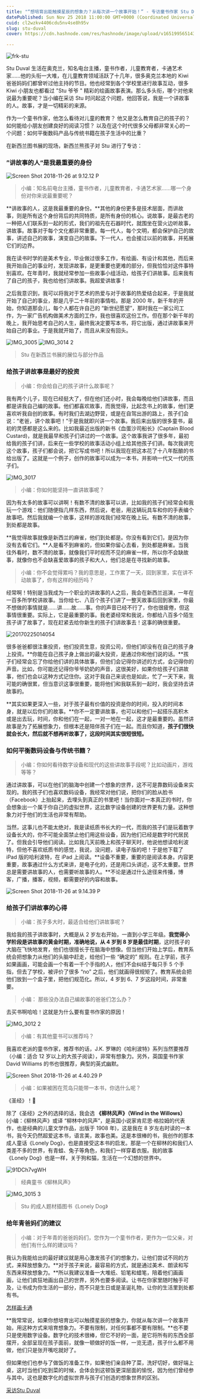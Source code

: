 ```yaml
---
title: "“想培育出能触摸星辰的想象力？从每次讲一个故事开始！” - 专访童书作家 Stu Duval"
datePublished: Sun Nov 25 2018 11:00:00 GMT+0000 (Coordinated Universal Time)
cuid: cl2wzkv4406cdu5nv4se8h95v
slug: stu-duval
cover: https://cdn.hashnode.com/res/hashnode/image/upload/v1651995651438/qDv2jD-gs.jpg

---
```


![frk-stu](https://i.imgur.com/oeg9ENy.jpg)

Stu Duval 生活在奥克兰，知名电台主播，童书作者，儿童教育者，卡通艺术家……他的头衔一大堆，在儿童教育领域活跃了十几年，很多奥克兰本地的 Kiwi 爸爸妈妈们都曾听过他主持的节目。他也经常到各个学校里进行故事互动，很多 Kiwi 小朋友也都看过 "Stu 爷爷 " 精彩的绘画故事表演。那么多头衔，哪个对他来说最为重要呢？当小编在采访 Stu 时问起这个问题，他回答说，我是一个讲故事的人。故事，才是一切精彩的来源。

作为一个童书作家，他怎么看待对儿童的教育？
他又是怎么教育自己的孩子的？
如何能给小朋友创建良好的阅读习惯？
以及在这个时代很多父母都非常关心的一个问题：如何平衡数码产品与传统书籍在孩子生活中的比重？

在新西兰图书展的现场，新西兰熊孩子对 Stu 进行了专访：

### ”讲故事的人“是我最重要的身份

![Screen Shot 2018-11-26 at 9.12.12 P](https://i.imgur.com/A0tDgvB.jpg)

> 小编：知名前电台主播，童书作者，儿童教育者，卡通艺术家……哪一个身份对你来说最重要呢？

**讲故事的人，这是我最重要的身份。**其他的身份更多是技术层面，而讲故事，则是所有这个身份背后的共同特质，是所有身份的核心。说故事，是最古老的一种把人们联系到一起的形式，我们的祖先在石器时代，就围坐在营火边听故事，讲故事。故事对于每个文化都非常重要。每一代人，每个文明，都会保护自己的故事，讲述自己的故事，演变自己的故事。下一代人，也会接过以前的故事，并拓展它们的边界。

我在读书时学的是美术专业，毕业做过很多工作，有绘画、有设计和其他，而后来我开始自己的事业时，发现讲故事，是更重要也更难的部分，但我恰恰对这件事特别喜欢。在年青时，我就经常参加一些故事小组活动，给孩子们讲故事。后来我有了自己的孩子，我也给他们讲故事。我超爱讲故事！

之后我意识到，我可以将我对于艺术的热爱与对于故事的热爱结合起来，于是我就开始了自己的事业，那是几乎二十年前的事情啦。那是 2000 年，新千年的开始，你知道那会儿，每个人都在许自己的 “新世纪愿望”，那时我在一家公司工作，为一家广告机构做美术方面的工作，我也很喜欢这份工作。但在那个新千年的晚上，我开始思考自己的人生，最终我决定要写本书，将它出版，通过讲故事来开始自己的事业。于是我就开始了，而且从来没有回头。

![IMG_3005](https://i.imgur.com/H3oDbyj.jpg)
![IMG_3014 2](https://i.imgur.com/dbRS34h.jpg)

> Stu 在新西兰书展的展位与部分作品


### 给孩子讲故事是最好的投资

> 小编：你会给自己的孩子讲什么故事呢？

我有两个儿子，现在已经挺大了，但在他们还小时，我会每晚给他们讲故事，而且都是讲我自己编的故事。他们都喜欢故事，而我觉得，比起念书上的故事，他们更喜欢听我自创的故事。有时我们去湖边野营，或是在自驾出游的路上，孩子们会说：“老爸，讲个故事吧！”于是我就即兴讲一个故事。我后来出版的很多童书，最初的灵感都是这么来的。比如我最近出版的新书《血蛋沙司船长》(Captain Blood Custard)，就是我最早和孩子们讲过的一个故事。这个故事我讲了很多年，最初给我的孩子们讲，后来在一些学校的故事活动小组上给其他孩子们讲。每次我讲完这个故事，孩子们都会说，把它写成书吧！所以我现在把这本花了十八年酝酿的书给出版了。这就是一个例子，创作的故事可以成为一本书，并影响一代又一代的孩子们。

![IMG_3017](https://i.imgur.com/oj52xnn.jpg)

> 小编：你如何能坚持一直讲故事呢？

因为有太多的故事可以讲啊！有数不清的故事可以讲，比如我的孩子们经常会和我玩一个游戏：他们随便指几样东西，然后说，老爸，用这辆玩具车和你的手表编个故事吧。然后我就编一个故事，这样的游戏我们经常在晚上玩。有数不清的故事，到处都是故事。

**我觉得故事就像是新西兰的麻雀，他们到处都是。你没有看到它们，是因为你没有去看它们。**人是看不到麻雀的，但如果你留心去看，到处都是麻雀。当我往外看时，数不清的故事，就像我们平时视而不见的麻雀一样，所以你不会缺故事，就像你也不会缺喜爱故事的孩子和大人，他们总是在寻找新的故事。

> 小编：你不会觉得累吗？我的意思是，工作累了一天，回到家里，实在讲不动故事了，你有这样的经历吗？

经常啊！特别是当我成为一个职业的讲故事的人之后，我会在新西兰巡演，一年在一百多所学校讲故事。当你给七、八百个孩子们讲了一整天故事后回到家里，你最不想做的事情就是……讲……故……事。你的声音已经不行了，你也很疲倦，但这事情很重要。实际上，它是最重要的事。我老婆经常和我说，你都给八百多个陌生孩子讲了故事了，现在赶紧去给你新生的孩子们讲故事去！这事的确很重要。

![20170225014054](https://i.imgur.com/dd6klTu.jpg)


很多爸爸都很注重投资，他们投资生意，投资公司，但他们却没有在自己的孩子身上投资。**你能在自己孩子身上做出的最大投资，是通过你和他们说的话。**孩子们经常会忘了你给他们讲的具体故事，但他们会记得你讲述的方式，会记得你的声音。比如，你可能还记得你爷爷奶奶的声音，这很美好，如果你给孩子们讲故事，他们也会以这种方式记住你。这对于我自己来说也是如此，忙了一天下来，我可能的确很累，但当意识这事很重要，能将他们和我联系到一起时，我会坚持去讲故事的。

**其实如果更深入一些，对于孩子最有价值的投资是你的时间，投入的时间本身，就是以后你们的故事。**你不一定要讲故事，也可以和他们一起搭乐高积木或是出去玩，时间，你和他们在一起，一对一地在一起，这才是最重要的。虽然讲故事是为了拓展想象力，但根本还是陪伴孩子们在一起。而且你知道，**孩子们很快就会长大，然后就不想再听故事了，这段时间其实很短很短。**



### 如何平衡数码设备与传统书籍？

> 小编：你如何看待数字设备和现代的这些讲故事手段呢？比如动画片，游戏等等？

通过讲故事，可以在他们的脑海中创建一个想象的世界，这不可是靠数码设备来实现的。我的孩子们也喜欢数码设备，我经常对他们说，把你们的脸从脸书（Facebook）上抬起来，去埋头到真正的书里吧！当你面对一本真正的书时，你会想象出一个属于你自己的虚拟世界，这比数字设备创建的世界更有力量。这种想象力对于他们的生活也非常有帮助。

当然，这事儿也不能太绝对，我是读纸质书长大的一代，而我的孩子们是玩着数字设备长大的，你不可能全面禁止他们用这些设备，因为他们已经是数字时代居民了。但我会引导他们阅读。比如我几天前晚上和孩子聊天时，他说他想读哈利波特，但他不喜欢纸质书的感觉，我说，没问题，读电子版的吧！于是他下载了 iPad 版的哈利波特，在 iPad 上阅读。**设备不重要，重要的是阅读本身。内容更重要，故事通过什么方式来讲，是电子化的，还是用口头讲述，这不太重要。世界总是需要讲故事的人，也需要听故事的人。**不论是通过什么途径来传播，博客，广播，播客，视频，都需要好的内容和故事。

![Screen Shot 2018-11-26 at 9.14.39 P](https://i.imgur.com/r2IHMHP.jpg)


### 给孩子们讲故事的心得

> 小编：孩子多大时，最适合给他们讲故事呢？

我给我的孩子讲故事时，大概是从 2 岁左右开始，一直到小学三年级。**我觉得小学阶段是讲故事的黄金时期，准确地说，从 4 岁到 8 岁是最佳时期**，这时孩子的大脑在飞快地发育，他们也很擅长于在脑海中想像。但当他们开始上学后，教育系统会把想象力从他们的头脑中赶走，给他们一些 “确定的” 规则。在上学前，孩子如果画画，可能会画一个有着一千个手指的人，他们不会纠结于每只手 5 个手指，但去了学校，被评价了很多 “no” 之后，他们就画得很规矩了。教育系统会把他们放到一个盒子里，把他们规范化。所以，4 岁到 6、7 岁这段时间，非常重要。

> 小编： 那些没办法自己编故事的爸爸们怎么办？

去买书啊哈哈！这就是为什么要有童书作家的原因！

![IMG_3012 2](https://i.imgur.com/p1VQSEM.jpg)

> 小编：有其他童书可以推荐吗？

我喜欢老派的童书作家，推荐书的话，J.K. 罗琳的《哈利波特》系列当然要推荐（小编：适合 12 岁以上的大孩子阅读），非常有想象力。另外，英国童书作家 David Williams 的书也很推荐，典型的英式幽默。

![Screen Shot 2018-11-26 at 4.40.29 P](https://i.imgur.com/eQW0bsT.jpg)

> 小编：如果被困在荒岛只能带一本书，你选什么呢？

《圣经》！🤣

除了《圣经》之外的选择的话，我会选 **《柳林风声》（Wind in the Willows）** (小编：《柳林风声》或译 “柳林中的风声”，是英国小说家肯尼思·格拉姆的代表作，也是经典的儿童文学作品，出版于 1908 年)，这是我在 8 岁左右时读的一本书，我今天仍然超爱这本书，语言美，故事也美。这是本很棒的书，我创作的那本成人童话《Lonely Dog》，也是直接受这本书的启发。那是一个在柳林的和我们人类差不多的世界，有青蛙、兔子等角色，和我们一样穿着衣服。我的故事《Lonely Dog》也是一样，关于狗和猫，生活在一个幻想的世界中。

![91DCh7vgWH](https://i.imgur.com/EST3eft.jpg)
> 经典童书《柳林风声》

![IMG_3015 3](https://i.imgur.com/g93j4yW.jpg)
> Stu 的成人题材插图书《Lonely Dog》


### 给年青爸妈们的建议

> 小编：对于年青的爸爸妈妈们，您作为一个童书作者，更作为一位父亲，对他们有什么样的建议吗？

我认为我能给出的最好建议就是用心激发孩子们的想象力，让他们尝试不同的方式，来释放想象力。**对于孩子来说，最容易的方式，就是通过美术、朗读和写东西来释放想象力。**所以我建议准备一大堆纸、铅笔和蜡笔，陪着他们画画画，让他们疯狂地画出自己的世界，另外也要多阅读。让书在你家里随时触手可及，让书成为你生活的一部分，而不只是生日或是圣诞礼物，让你的生活里到处都有书。

[怎样画卡通](https://v.qq.com/x/page/m08026kmhj7.html)

**我常常说，如果你想培育出可以触摸星辰的想象力，你就从每次讲一个故事开始，用这种方式来培育想象力。不要有限制，对任何事都不要有限制。**也不要只是使用数字设备。数字化的技术很棒，但它不好的一面，是它将所有的东西全部摆开，全部呈现在孩子面前，就像一顿做好的饭一样，一览无遗，孩子什么都不用做，他们只是张开嘴吃就好了。

但如果他们也参与了做饭的准备工作，如果他们亲自种了菜，洗好切好，做好端上桌，这时当他们吃到菜的时候，会体会到这顿饭更深层面的愉悦，因为他们曾经参与其中。这也是数字化的虚拟世界与孩子们创造的想象世界的区别。

[采访Stu Duval](https://v.qq.com/x/page/i0799ytjxci.html)